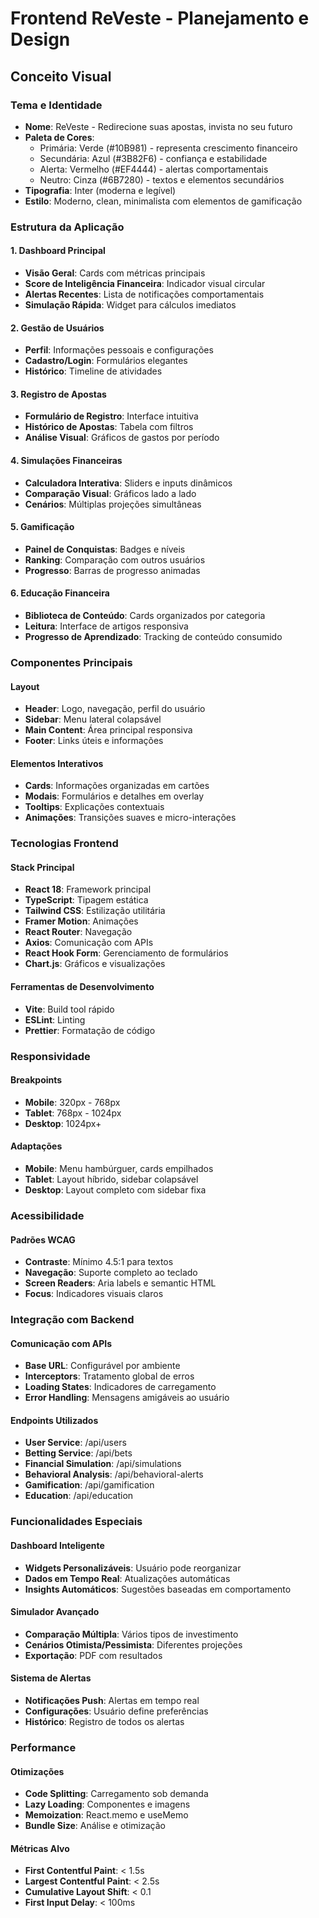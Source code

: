 # Frontend ReVeste - Planejamento e Design

## Conceito Visual

### Tema e Identidade
- **Nome**: ReVeste - Redirecione suas apostas, invista no seu futuro
- **Paleta de Cores**: 
  - Primária: Verde (#10B981) - representa crescimento financeiro
  - Secundária: Azul (#3B82F6) - confiança e estabilidade
  - Alerta: Vermelho (#EF4444) - alertas comportamentais
  - Neutro: Cinza (#6B7280) - textos e elementos secundários
- **Tipografia**: Inter (moderna e legível)
- **Estilo**: Moderno, clean, minimalista com elementos de gamificação

### Estrutura da Aplicação

#### 1. Dashboard Principal
- **Visão Geral**: Cards com métricas principais
- **Score de Inteligência Financeira**: Indicador visual circular
- **Alertas Recentes**: Lista de notificações comportamentais
- **Simulação Rápida**: Widget para cálculos imediatos

#### 2. Gestão de Usuários
- **Perfil**: Informações pessoais e configurações
- **Cadastro/Login**: Formulários elegantes
- **Histórico**: Timeline de atividades

#### 3. Registro de Apostas
- **Formulário de Registro**: Interface intuitiva
- **Histórico de Apostas**: Tabela com filtros
- **Análise Visual**: Gráficos de gastos por período

#### 4. Simulações Financeiras
- **Calculadora Interativa**: Sliders e inputs dinâmicos
- **Comparação Visual**: Gráficos lado a lado
- **Cenários**: Múltiplas projeções simultâneas

#### 5. Gamificação
- **Painel de Conquistas**: Badges e níveis
- **Ranking**: Comparação com outros usuários
- **Progresso**: Barras de progresso animadas

#### 6. Educação Financeira
- **Biblioteca de Conteúdo**: Cards organizados por categoria
- **Leitura**: Interface de artigos responsiva
- **Progresso de Aprendizado**: Tracking de conteúdo consumido

### Componentes Principais

#### Layout
- **Header**: Logo, navegação, perfil do usuário
- **Sidebar**: Menu lateral colapsável
- **Main Content**: Área principal responsiva
- **Footer**: Links úteis e informações

#### Elementos Interativos
- **Cards**: Informações organizadas em cartões
- **Modais**: Formulários e detalhes em overlay
- **Tooltips**: Explicações contextuais
- **Animações**: Transições suaves e micro-interações

### Tecnologias Frontend

#### Stack Principal
- **React 18**: Framework principal
- **TypeScript**: Tipagem estática
- **Tailwind CSS**: Estilização utilitária
- **Framer Motion**: Animações
- **React Router**: Navegação
- **Axios**: Comunicação com APIs
- **React Hook Form**: Gerenciamento de formulários
- **Chart.js**: Gráficos e visualizações

#### Ferramentas de Desenvolvimento
- **Vite**: Build tool rápido
- **ESLint**: Linting
- **Prettier**: Formatação de código

### Responsividade

#### Breakpoints
- **Mobile**: 320px - 768px
- **Tablet**: 768px - 1024px
- **Desktop**: 1024px+

#### Adaptações
- **Mobile**: Menu hambúrguer, cards empilhados
- **Tablet**: Layout híbrido, sidebar colapsável
- **Desktop**: Layout completo com sidebar fixa

### Acessibilidade

#### Padrões WCAG
- **Contraste**: Mínimo 4.5:1 para textos
- **Navegação**: Suporte completo ao teclado
- **Screen Readers**: Aria labels e semantic HTML
- **Focus**: Indicadores visuais claros

### Integração com Backend

#### Comunicação com APIs
- **Base URL**: Configurável por ambiente
- **Interceptors**: Tratamento global de erros
- **Loading States**: Indicadores de carregamento
- **Error Handling**: Mensagens amigáveis ao usuário

#### Endpoints Utilizados
- **User Service**: /api/users
- **Betting Service**: /api/bets
- **Financial Simulation**: /api/simulations
- **Behavioral Analysis**: /api/behavioral-alerts
- **Gamification**: /api/gamification
- **Education**: /api/education

### Funcionalidades Especiais

#### Dashboard Inteligente
- **Widgets Personalizáveis**: Usuário pode reorganizar
- **Dados em Tempo Real**: Atualizações automáticas
- **Insights Automáticos**: Sugestões baseadas em comportamento

#### Simulador Avançado
- **Comparação Múltipla**: Vários tipos de investimento
- **Cenários Otimista/Pessimista**: Diferentes projeções
- **Exportação**: PDF com resultados

#### Sistema de Alertas
- **Notificações Push**: Alertas em tempo real
- **Configurações**: Usuário define preferências
- **Histórico**: Registro de todos os alertas

### Performance

#### Otimizações
- **Code Splitting**: Carregamento sob demanda
- **Lazy Loading**: Componentes e imagens
- **Memoization**: React.memo e useMemo
- **Bundle Size**: Análise e otimização

#### Métricas Alvo
- **First Contentful Paint**: < 1.5s
- **Largest Contentful Paint**: < 2.5s
- **Cumulative Layout Shift**: < 0.1
- **First Input Delay**: < 100ms

